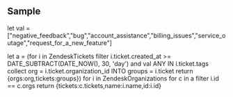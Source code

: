 ## Sample

let val = ["negative_feedback","bug","account_assistance","billing_issues","service_outage","request_for_a_new_feature"]

let a = (for i in ZendeskTickets
    filter 
        i.ticket.created_at >= DATE_SUBTRACT(DATE_NOW(), 30, 'day') 
        and val ANY IN i.ticket.tags
    collect org = i.ticket.organization_id INTO groups = i.ticket
return {orgs:org,tickets:groups})
for i in ZendeskOrganizations
for c in a
filter i.id == c.orgs
return {tickets:c.tickets,name:i.name,id:i.id}